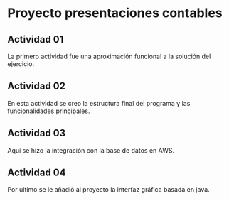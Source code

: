 # Proyecto presentaciones contables
## Actividad 01
La primero actividad fue una aproximación funcional a la solución del ejercicio.
## Actividad 02
En esta actividad se creo la estructura final del programa y las funcionalidades principales.
## Actividad 03
Aquí se hizo la integración con la base de datos en AWS.
## Actividad 04
Por ultimo se le añadió al proyecto la interfaz gráfica basada en java.